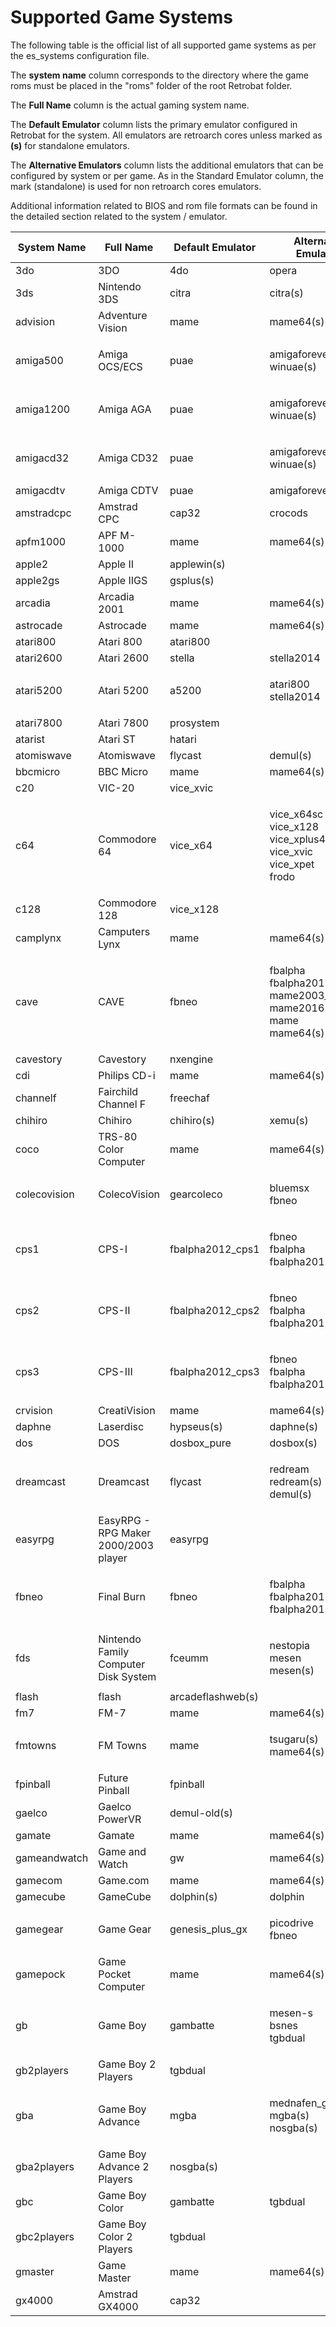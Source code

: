 # Supported Game Systems

The following table is the official list of all supported game systems as per the es\_systems configuration file.

The **system name** column corresponds to the directory where the game roms must be placed in the "roms" folder of the root Retrobat folder.

The **Full Name** column is the actual gaming system name.

The **Default Emulator** column lists the primary emulator configured in Retrobat for the system. All emulators are retroarch cores unless marked as **(s)** for standalone emulators.

The **Alternative Emulators** column lists the additional emulators that can be configured by system or per game. As in the Standard Emulator column, the mark (standalone) is used for non retroarch cores emulators.

Additional information related to BIOS and rom file formats can be found in the detailed section related to the system / emulator.

| System Name  | Full Name                            | Default Emulator  | Alternative Emulators                                                            |
| ------------ | ------------------------------------ | ----------------- | -------------------------------------------------------------------------------- |
| 3do          | 3DO                                  | 4do               | opera                                                                            |
| 3ds          | Nintendo 3DS                         | citra             | citra(s)                                                                         |
| advision     | Adventure Vision                     | mame              | mame64(s)                                                                        |
| amiga500     | Amiga OCS/ECS                        | puae              | <p>amigaforever(s)<br>winuae(s)</p>                                              |
| amiga1200    | Amiga AGA                            | puae              | <p>amigaforever(s)<br>winuae(s)</p>                                              |
| amigacd32    | Amiga CD32                           | puae              | <p>amigaforever(s)<br>winuae(s)</p>                                              |
| amigacdtv    | Amiga CDTV                           | puae              | amigaforever(s)                                                                  |
| amstradcpc   | Amstrad CPC                          | cap32             | crocods                                                                          |
| apfm1000     | APF M-1000                           | mame              | mame64(s)                                                                        |
| apple2       | Apple II                             | applewin(s)       |                                                                                  |
| apple2gs     | Apple IIGS                           | gsplus(s)         |                                                                                  |
| arcadia      | Arcadia 2001                         | mame              | mame64(s)                                                                        |
| astrocade    | Astrocade                            | mame              | mame64(s)                                                                        |
| atari800     | Atari 800                            | atari800          |                                                                                  |
| atari2600    | Atari 2600                           | stella            | stella2014                                                                       |
| atari5200    | Atari 5200                           | a5200             | <p>atari800<br>stella2014</p>                                                    |
| atari7800    | Atari 7800                           | prosystem         |                                                                                  |
| atarist      | Atari ST                             | hatari            |                                                                                  |
| atomiswave   | Atomiswave                           | flycast           | demul(s)                                                                         |
| bbcmicro     | BBC Micro                            | mame              | mame64(s)                                                                        |
| c20          | VIC-20                               | vice\_xvic        |                                                                                  |
| c64          | Commodore 64                         | vice\_x64         | <p>vice_x64sc<br>vice_x128<br>vice_xplus4<br>vice_xvic<br>vice_xpet<br>frodo</p> |
| c128         | Commodore 128                        | vice\_x128        |                                                                                  |
| camplynx     | Camputers Lynx                       | mame              | mame64(s)                                                                        |
| cave         | CAVE                                 | fbneo             | <p>fbalpha<br>fbalpha2012<br>mame2003_plus<br>mame2016<br>mame<br>mame64(s)</p>  |
| cavestory    | Cavestory                            | nxengine          |                                                                                  |
| cdi          | Philips CD-i                         | mame              | mame64(s)                                                                        |
| channelf     | Fairchild Channel F                  | freechaf          |                                                                                  |
| chihiro      | Chihiro                              | chihiro(s)        | xemu(s)                                                                          |
| coco         | TRS-80 Color Computer                | mame              | mame64(s)                                                                        |
| colecovision | ColecoVision                         | gearcoleco        | <p>bluemsx<br>fbneo</p>                                                          |
| cps1         | CPS-I                                | fbalpha2012\_cps1 | <p>fbneo<br>fbalpha<br>fbalpha2012</p>                                           |
| cps2         | CPS-II                               | fbalpha2012\_cps2 | <p>fbneo<br>fbalpha<br>fbalpha2012</p>                                           |
| cps3         | CPS-III                              | fbalpha2012\_cps3 | <p>fbneo<br>fbalpha<br>fbalpha2012</p>                                           |
| crvision     | CreatiVision                         | mame              | mame64(s)                                                                        |
| daphne       | Laserdisc                            | hypseus(s)        | daphne(s)                                                                        |
| dos          | DOS                                  | dosbox\_pure      | dosbox(s)                                                                        |
| dreamcast    | Dreamcast                            | flycast           | <p>redream<br>redream(s)<br>demul(s)</p>                                         |
| easyrpg      | EasyRPG - RPG Maker 2000/2003 player | easyrpg           |                                                                                  |
| fbneo        | Final Burn                           | fbneo             | <p>fbalpha<br>fbalpha2012<br>fbalpha2012_neogeo</p>                              |
| fds          | Nintendo Family Computer Disk System | fceumm            | <p>nestopia<br>mesen<br>mesen(s)</p>                                             |
| flash        | flash                                | arcadeflashweb(s) |                                                                                  |
| fm7          | FM-7                                 | mame              | mame64(s)                                                                        |
| fmtowns      | FM Towns                             | mame              | <p>tsugaru(s)<br>mame64(s)</p>                                                   |
| fpinball     | Future Pinball                       | fpinball          |                                                                                  |
| gaelco       | Gaelco PowerVR                       | demul-old(s)      |                                                                                  |
| gamate       | Gamate                               | mame              | mame64(s)                                                                        |
| gameandwatch | Game and Watch                       | gw                | mame64(s)                                                                        |
| gamecom      | Game.com                             | mame              | mame64(s)                                                                        |
| gamecube     | GameCube                             | dolphin(s)        | dolphin                                                                          |
| gamegear     | Game Gear                            | genesis\_plus\_gx | <p>picodrive<br>fbneo</p>                                                        |
| gamepock     | Game Pocket Computer                 | mame              | mame64(s)                                                                        |
| gb           | Game Boy                             | gambatte          | <p>mesen-s<br>bsnes<br>tgbdual</p>                                               |
| gb2players   | Game Boy 2 Players                   | tgbdual           |                                                                                  |
| gba          | Game Boy Advance                     | mgba              | <p>mednafen_gba<br>mgba(s)<br>nosgba(s)</p>                                      |
| gba2players  | Game Boy Advance 2 Players           | nosgba(s)         |                                                                                  |
| gbc          | Game Boy Color                       | gambatte          | tgbdual                                                                          |
| gbc2players  | Game Boy Color 2 Players             | tgbdual           |                                                                                  |
| gmaster      | Game Master                          | mame              | mame64(s)                                                                        |
| gx4000       | Amstrad GX4000                       | cap32             |                                                                                  |

